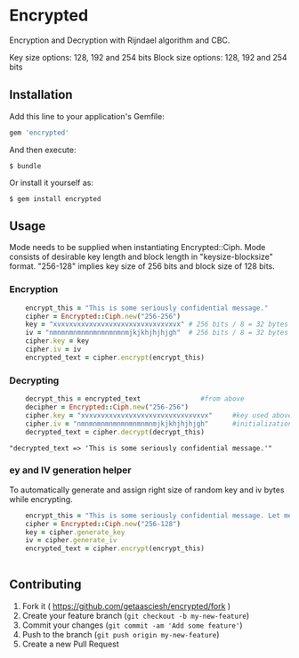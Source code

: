# Encrypted

Encryption and Decryption with Rijndael algorithm and CBC.

Key size options: 128, 192 and 254 bits
Block size options: 128, 192 and 254 bits


## Installation

Add this line to your application's Gemfile:

```ruby
gem 'encrypted'
```

And then execute:

    $ bundle

Or install it yourself as:

    $ gem install encrypted

## Usage
Mode needs to be supplied when instantiating Encrypted::Ciph. Mode consists of desirable key length and block length in "keysize-blocksize" format.
"256-128" implies key size of 256 bits and block size of 128 bits.

### Encryption
```ruby
    encrypt_this = "This is some seriously confidential message."
    cipher = Encrypted::Ciph.new("256-256")
    key = "xvxvxvxxvxvxvxvxvxvxvxvxvxvxvxvx" # 256 bits / 8 = 32 bytes
    iv = "nmnmnmnmnmnmnmnmnmnmjkjkhjhjhjgh"  # 256 bits / 8 = 32 bytes
    cipher.key = key
    cipher.iv = iv
    encrypted_text = cipher.encrypt(encrypt_this)
```
### Decrypting
```ruby
    decrypt_this = encrypted_text               #from above
    decipher = Encrypted::Ciph.new("256-256")
    cipher.key = "xvxvxvxxvxvxvxvxvxvxvxvxvxvxvxvx"     #key used above to encrypt
    cipher.iv = "nmnmnmnmnmnmnmnmnmnmjkjkhjhjhjgh"      #initialization vector used above
    decrypted_text = cipher.decrypt(decrypt_this)
```
    "decrypted_text => 'This is some seriously confidential message.'"

### ey and IV generation helper
To automatically generate and assign right size of random key and iv bytes while encrypting. 
```ruby
    encrypt_this = "This is some seriously confidential message. Let me generate stuff for ya."
    cipher = Encrypted::Ciph.new("256-128")
    key = cipher.generate_key                   
    iv = cipher.generate_iv                     
    encrypted_text = cipher.encrypt(encrypt_this)
    
```   

## Contributing

1. Fork it ( https://github.com/getaasciesh/encrypted/fork )
2. Create your feature branch (`git checkout -b my-new-feature`)
3. Commit your changes (`git commit -am 'Add some feature'`)
4. Push to the branch (`git push origin my-new-feature`)
5. Create a new Pull Request
